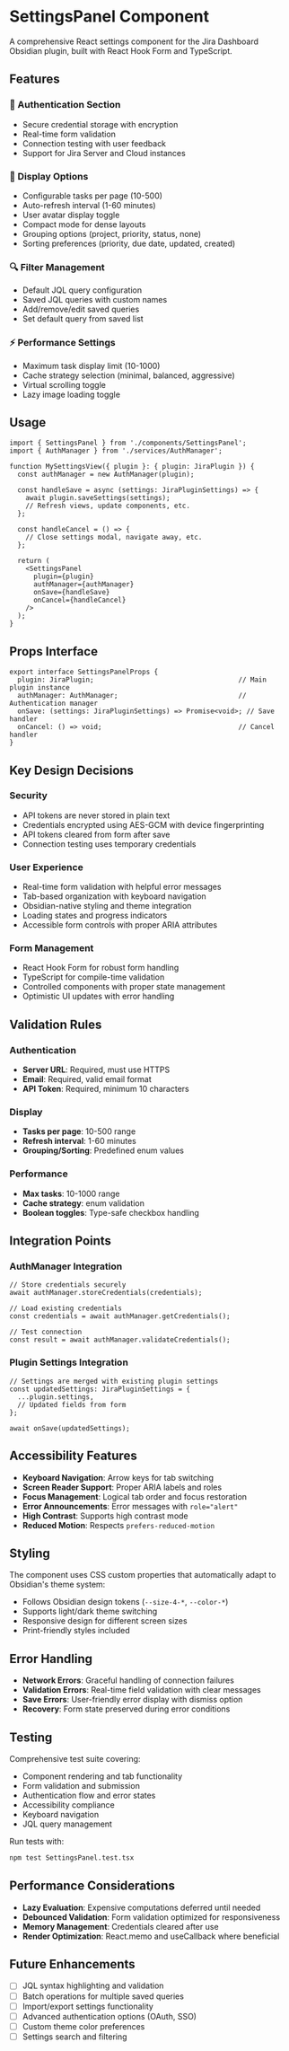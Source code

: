 # SettingsPanel Component

A comprehensive React settings component for the Jira Dashboard Obsidian plugin, built with React Hook Form and TypeScript.

## Features

### 🔐 Authentication Section
- Secure credential storage with encryption
- Real-time form validation
- Connection testing with user feedback
- Support for Jira Server and Cloud instances

### 🎨 Display Options
- Configurable tasks per page (10-500)
- Auto-refresh interval (1-60 minutes)  
- User avatar display toggle
- Compact mode for dense layouts
- Grouping options (project, priority, status, none)
- Sorting preferences (priority, due date, updated, created)

### 🔍 Filter Management
- Default JQL query configuration
- Saved JQL queries with custom names
- Add/remove/edit saved queries
- Set default query from saved list

### ⚡ Performance Settings
- Maximum task display limit (10-1000)
- Cache strategy selection (minimal, balanced, aggressive)
- Virtual scrolling toggle
- Lazy image loading toggle

## Usage

```tsx
import { SettingsPanel } from './components/SettingsPanel';
import { AuthManager } from './services/AuthManager';

function MySettingsView({ plugin }: { plugin: JiraPlugin }) {
  const authManager = new AuthManager(plugin);

  const handleSave = async (settings: JiraPluginSettings) => {
    await plugin.saveSettings(settings);
    // Refresh views, update components, etc.
  };

  const handleCancel = () => {
    // Close settings modal, navigate away, etc.
  };

  return (
    <SettingsPanel
      plugin={plugin}
      authManager={authManager}
      onSave={handleSave}
      onCancel={handleCancel}
    />
  );
}
```

## Props Interface

```tsx
export interface SettingsPanelProps {
  plugin: JiraPlugin;                                    // Main plugin instance
  authManager: AuthManager;                              // Authentication manager
  onSave: (settings: JiraPluginSettings) => Promise<void>; // Save handler
  onCancel: () => void;                                  // Cancel handler
}
```

## Key Design Decisions

### Security
- API tokens are never stored in plain text
- Credentials encrypted using AES-GCM with device fingerprinting
- API tokens cleared from form after save
- Connection testing uses temporary credentials

### User Experience  
- Real-time form validation with helpful error messages
- Tab-based organization with keyboard navigation
- Obsidian-native styling and theme integration
- Loading states and progress indicators
- Accessible form controls with proper ARIA attributes

### Form Management
- React Hook Form for robust form handling
- TypeScript for compile-time validation
- Controlled components with proper state management
- Optimistic UI updates with error handling

## Validation Rules

### Authentication
- **Server URL**: Required, must use HTTPS
- **Email**: Required, valid email format  
- **API Token**: Required, minimum 10 characters

### Display
- **Tasks per page**: 10-500 range
- **Refresh interval**: 1-60 minutes
- **Grouping/Sorting**: Predefined enum values

### Performance
- **Max tasks**: 10-1000 range
- **Cache strategy**: enum validation
- **Boolean toggles**: Type-safe checkbox handling

## Integration Points

### AuthManager Integration
```tsx
// Store credentials securely
await authManager.storeCredentials(credentials);

// Load existing credentials  
const credentials = await authManager.getCredentials();

// Test connection
const result = await authManager.validateCredentials();
```

### Plugin Settings Integration
```tsx
// Settings are merged with existing plugin settings
const updatedSettings: JiraPluginSettings = {
  ...plugin.settings,
  // Updated fields from form
};

await onSave(updatedSettings);
```

## Accessibility Features

- **Keyboard Navigation**: Arrow keys for tab switching
- **Screen Reader Support**: Proper ARIA labels and roles
- **Focus Management**: Logical tab order and focus restoration
- **Error Announcements**: Error messages with `role="alert"`
- **High Contrast**: Supports high contrast mode
- **Reduced Motion**: Respects `prefers-reduced-motion`

## Styling

The component uses CSS custom properties that automatically adapt to Obsidian's theme system:

- Follows Obsidian design tokens (`--size-4-*`, `--color-*`)
- Supports light/dark theme switching
- Responsive design for different screen sizes
- Print-friendly styles included

## Error Handling

- **Network Errors**: Graceful handling of connection failures
- **Validation Errors**: Real-time field validation with clear messages  
- **Save Errors**: User-friendly error display with dismiss option
- **Recovery**: Form state preserved during error conditions

## Testing

Comprehensive test suite covering:
- Component rendering and tab functionality
- Form validation and submission
- Authentication flow and error states
- Accessibility compliance
- Keyboard navigation
- JQL query management

Run tests with:
```bash
npm test SettingsPanel.test.tsx
```

## Performance Considerations

- **Lazy Evaluation**: Expensive computations deferred until needed
- **Debounced Validation**: Form validation optimized for responsiveness  
- **Memory Management**: Credentials cleared after use
- **Render Optimization**: React.memo and useCallback where beneficial

## Future Enhancements

- [ ] JQL syntax highlighting and validation
- [ ] Batch operations for multiple saved queries
- [ ] Import/export settings functionality  
- [ ] Advanced authentication options (OAuth, SSO)
- [ ] Custom theme color preferences
- [ ] Settings search and filtering